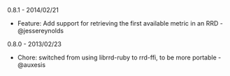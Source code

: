 0.8.1 - 2014/02/21
 - Feature: Add support for retrieving the first available metric in an RRD - @jessereynolds

0.8.0 - 2013/02/23
 - Chore: switched from using librrd-ruby to rrd-ffi, to be more portable - @auxesis

